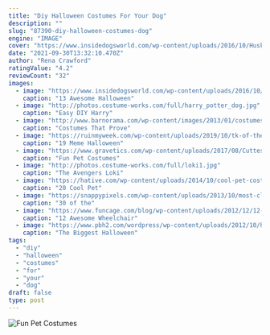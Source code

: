 ```yaml
---
title: "Diy Halloween Costumes For Your Dog"
description: ""
slug: "87390-diy-halloween-costumes-dog"
engine: "IMAGE"
cover: "https://www.insidedogsworld.com/wp-content/uploads/2016/10/Husky-costume11.jpg"
date: "2021-09-30T13:32:10.470Z"
author: "Rena Crawford"
ratingValue: "4.2"
reviewCount: "32"
images:
  - image: "https://www.insidedogsworld.com/wp-content/uploads/2016/10/Husky-costume11.jpg"
    caption: "13 Awesome Halloween"
  - image: "http://photos.costume-works.com/full/harry_potter_dog.jpg"
    caption: "Easy DIY Harry"
  - image: "http://www.barnorama.com/wp-content/images/2013/01/costumes-that-prove-pugs/10-costumes-that-prove-pugs.jpg"
    caption: "Costumes That Prove"
  - image: "https://ruinmyweek.com/wp-content/uploads/2019/10/tk-of-the-best-meme-based-halloween-costumes-of-2019-5.jpg"
    caption: "19 Meme Halloween"
  - image: "https://www.gravetics.com/wp-content/uploads/2017/08/Cuttest-Halloween-Cat-Dress.jpg"
    caption: "Fun Pet Costumes"
  - image: "http://photos.costume-works.com/full/loki1.jpg"
    caption: "The Avengers Loki"
  - image: "https://hative.com/wp-content/uploads/2014/10/cool-pet-costumes/9-cool-pet-costumes.jpg"
    caption: "20 Cool Pet"
  - image: "https://snappypixels.com/wp-content/uploads/2013/10/most-clever-halloween-costumes-ever-25.jpg"
    caption: "30 of the"
  - image: "https://www.funcage.com/blog/wp-content/uploads/2012/12/12-Awesome-Wheelchair-Halloween-Costumes-001-550x733.jpg"
    caption: "12 Awesome Wheelchair"
  - image: "https://www.pbh2.com/wordpress/wp-content/uploads/2012/10/halloween-fails-tampon.jpg"
    caption: "The Biggest Halloween"
tags:
  - "diy"
  - "halloween"
  - "costumes"
  - "for"
  - "your"
  - "dog"
draft: false
type: post
---
```



![Fun Pet Costumes](https://www.gravetics.com/wp-content/uploads/2017/08/Cuttest-Halloween-Cat-Dress.jpg "Fun Pet Costumes")


<!--inArticleAds-->

<!--galleryOne-->


<!--inArticleAds-->

<!--galleryTwo-->


<!--galleryThree-->

